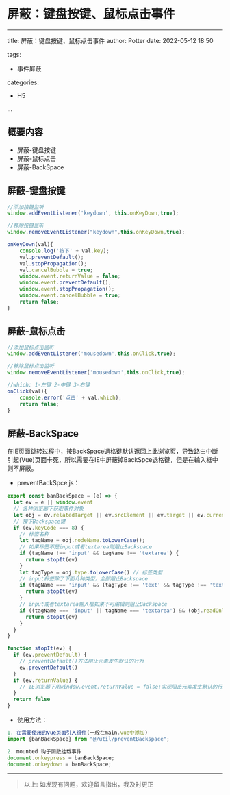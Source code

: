 # 屏蔽：键盘按键、鼠标点击事件

---

title:  屏蔽：键盘按键、鼠标点击事件
author: Potter
date: 2022-05-12 18:50

tags:

- 事件屏蔽

categories:

- H5

...

## 概要内容

- 屏蔽-键盘按键
- 屏蔽-鼠标点击
- 屏蔽-BackSpace

<!--more-->

## 屏蔽-键盘按键

```js
//添加按键监听
window.addEventListener('keydown', this.onKeyDown,true);

//移除按键监听
window.removeEventListener("keydown",this.onKeyDown,true);

onKeyDown(val){
    console.log('按下' + val.key);
    val.preventDefault();
    val.stopPropagation();
    val.cancelBubble = true;
    window.event.returnValue = false;
    window.event.preventDefault();
    window.event.stopPropagation();
    window.event.cancelBubble = true;
    return false;
}
```

## 屏蔽-鼠标点击

```js
//添加鼠标点击监听
window.addEventListener('mousedown',this.onClick,true);

//移除鼠标点击监听
window.removeEventListener('mousedown',this.onClick,true);

//which: 1-左键 2-中键 3-右键
onClick(val){
    console.error('点击' + val.which);
    return false;
}
```

## 屏蔽-BackSpace

在IE页面跳转过程中，按BackSpace退格键默认返回上此浏览页，导致路由中断引起(Vue)页面卡死，所以需要在IE中屏蔽掉BackSpce退格键，但是在输入框中则不屏蔽。

- preventBackSpce.js：

```js
export const banBackSpace = (e) => {
  let ev = e || window.event
  // 各种浏览器下获取事件对象
  let obj = ev.relatedTarget || ev.srcElement || ev.target || ev.currentTarget
  // 按下Backspace键
  if (ev.keyCode === 8) {
    // 标签名称
    let tagName = obj.nodeName.toLowerCase();
    // 如果标签不是input或者textarea则阻止Backspace
    if (tagName !== 'input' && tagName !== 'textarea') {
      return stopIt(ev)
    }
    let tagType = obj.type.toLowerCase() // 标签类型
    // input标签除了下面几种类型，全部阻止Backspace
    if (tagName === 'input' && (tagType !== 'text' && tagType !== 'textarea' && tagType !== 'password')) {
      return stopIt(ev)
    }
    // input或者textarea输入框如果不可编辑则阻止Backspace
    if ((tagName === 'input' || tagName === 'textarea') && (obj.readOnly === true || obj.disabled === true)) {
      return stopIt(ev)
    }
  }
}

function stopIt(ev) {
  if (ev.preventDefault) {
    // preventDefault()方法阻止元素发生默认的行为
    ev.preventDefault()
  }
  if (ev.returnValue) {
    // IE浏览器下用window.event.returnValue = false;实现阻止元素发生默认的行为
  }
  return false
}
```

- 使用方法：

```js
1. 在需要使用的Vue页面引入组件(一般在main.vue中添加)
import {banBackSpace} from "@/util/preventBackspace";

2. mounted 钩子函数挂载事件
document.onkeypress = banBackSpace;
document.onkeydown = banBackSpace;
```

---

> 以上: 如发现有问题，欢迎留言指出，我及时更正

